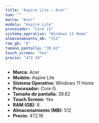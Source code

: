 ```yaml
---
title: "Aspire Lite — Acer"
num: ""
marca: "Acer"
modelo: "Aspire Lite"
procesador: "Core i5"
sistema_operativo: "Windows 11 Home"
almacenamiento_mb: "512"
ram_gb: "8"
tamano_pantalla: "39.62"
touch_screen: "Yes"
precio: "472.19"
---
```

<ul>
<li><strong>Marca:</strong> Acer</li>
<li><strong>Modelo:</strong> Aspire Lite</li>
<li><strong>Sistema Operativo:</strong> Windows 11 Home</li>
<li><strong>Procesador:</strong> Core i5 </li>
<li><strong>Tamaño de pantalla:</strong> 39.62</li>
<li><strong>Touch Screen:</strong> Yes</li>
<li><strong>RAM (GB):</strong> 8</li>
<li><strong>Almacenamiento (MB):</strong> 512</li>
<li><strong>Precio:</strong> 472.19</li>
</ul>
